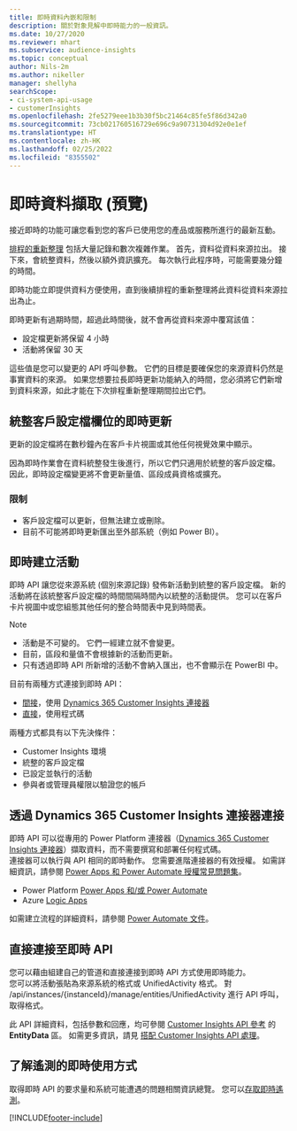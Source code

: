 ```yaml
---
title: 即時資料內嵌和限制
description: 關於對象見解中即時能力的一般資訊。
ms.date: 10/27/2020
ms.reviewer: mhart
ms.subservice: audience-insights
ms.topic: conceptual
author: Nils-2m
ms.author: nikeller
manager: shellyha
searchScope:
- ci-system-api-usage
- customerInsights
ms.openlocfilehash: 2fe5279eee1b3b30f5bc21464c85fe5f86d342a0
ms.sourcegitcommit: 73cb021760516729e696c9a90731304d92e0e1ef
ms.translationtype: HT
ms.contentlocale: zh-HK
ms.lasthandoff: 02/25/2022
ms.locfileid: "8355502"
---
```

# <a name="real-time-data-ingestion-preview"></a>即時資料擷取 (預覽)

接近即時的功能可讓您看到您的客戶已使用您的產品或服務所進行的最新互動。

[排程的重新整理](system.md#schedule-tab) 包括大量記錄和數次複雜作業。 首先，資料從資料來源拉出。 接下來，會統整資料，然後以額外資訊擴充。 每次執行此程序時，可能需要幾分鐘的時間。

即時功能立即提供資料方便使用，直到後續排程的重新整理將此資料從資料來源拉出為止。

即時更新有過期時間，超過此時間後，就不會再從資料來源中覆寫該值：

- 設定檔更新將保留 4 小時
- 活動將保留 30 天

這些值是您可以變更的 API 呼叫參數。 它們的目標是要確保您的來源資料仍然是事實資料的來源。 如果您想要拉長即時更新功能納入的時間，您必須將它們新增到資料來源，如此才能在下次排程重新整理期間拉出它們。

## <a name="real-time-update-of-the-unified-customer-profile-fields"></a>統整客戶設定檔欄位的即時更新

更新的設定檔將在數秒鐘內在客戶卡片視圖或其他任何視覺效果中顯示。

因為即時作業會在資料統整發生後進行，所以它們只適用於統整的客戶設定檔。 因此，即時設定檔變更將不會更新量值、區段成員資格或擴充。

### <a name="limitations"></a>限制

- 客戶設定檔可以更新，但無法建立或刪除。
- 目前不可能將即時更新匯出至外部系統（例如 Power BI）。

## <a name="real-time-creation-of-activities"></a>即時建立活動

即時 API 讓您從來源系統 (個別來源記錄) 發佈新活動到統整的客戶設定檔。 新的活動將在該統整客戶設定檔的時間間隔時間內以統整的活動提供。 您可以在客戶卡片視圖中或您組態其他任何的整合時間表中見到時間表。

> [!NOTE]
>
> - 活動是不可變的。 它們一經建立就不會變更。
> - 目前，區段和量值不會根據新的活動而更新。
> - 只有透過即時 API 所新增的活動不會納入匯出，也不會顯示在 PowerBI 中。

目前有兩種方式連接到即時 API：

- [間接](#connect-via-the-dynamics-365-customer-insights-connector)，使用 [Dynamics 365 Customer Insights 連接器](/connectors/customerinsights/)
- [直接](#connect-directly-to-the-real-time-api)，使用程式碼

兩種方式都具有以下先決條件：

- Customer Insights 環境
- 統整的客戶設定檔
- 已設定並執行的活動
- 參與者或管理員權限以驗證您的帳戶

## <a name="connect-via-the-dynamics-365-customer-insights-connector"></a>透過 Dynamics 365 Customer Insights 連接器連接

即時 API 可以從專用的 Power Platform 連接器（[Dynamics 365 Customer Insights 連接器](/connectors/customerinsights/)）擷取資料，而不需要撰寫和部署任何程式碼。    
連接器可以執行與 API 相同的即時動作。 您需要進階連接器的有效授權。 如需詳細資訊，請參閱 [Power Apps 和 Power Automate 授權常見問題集](/power-platform/admin/powerapps-flow-licensing-faq)。

- Power Platform [Power Apps 和/或 Power Automate](/connectors/)
- Azure [Logic Apps](/azure/connectors/apis-list)

如需建立流程的詳細資料，請參閱 [Power Automate 文件](/power-automate/)。

## <a name="connect-directly-to-the-real-time-api"></a>直接連接至即時 API

您可以藉由組建自己的管道和直接連接到即時 API 方式使用即時能力。    
您可以將活動張貼為來源系統的格式或 UnifiedActivity 格式。 對 /api/instances/{instanceId}/manage/entities/UnifiedActivity 進行 API 呼叫，取得格式。

此 API 詳細資料，包括參數和回應，均可參閱 [Customer Insights API 參考](https://developer.ci.ai.dynamics.com/api-details#api=CustomerInsights) 的 **EntityData** 區。 如需更多資訊，請見 [搭配 Customer Insights API 處理](apis.md)。

## <a name="understand-your-real-time-usage-with-telemetry"></a>了解遙測的即時使用方式

取得即時 API 的要求量和系統可能遭遇的問題相關資訊總覽。 您可以[存取即時遙測](system.md#api-usage-tab)。 


[!INCLUDE[footer-include](../includes/footer-banner.md)]